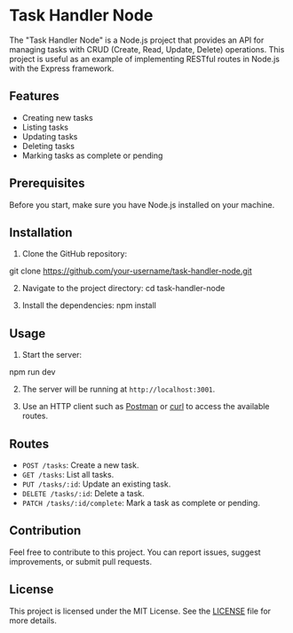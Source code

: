 # Task Handler Node

The "Task Handler Node" is a Node.js project that provides an API for managing tasks with CRUD (Create, Read, Update, Delete) operations. This project is useful as an example of implementing RESTful routes in Node.js with the Express framework.

## Features

- Creating new tasks
- Listing tasks
- Updating tasks
- Deleting tasks
- Marking tasks as complete or pending

## Prerequisites

Before you start, make sure you have Node.js installed on your machine.

## Installation

1. Clone the GitHub repository:

git clone https://github.com/your-username/task-handler-node.git


2. Navigate to the project directory:
cd task-handler-node



3. Install the dependencies:
npm install


## Usage

1. Start the server:

npm run dev


2. The server will be running at `http://localhost:3001`.

3. Use an HTTP client such as [Postman](https://www.postman.com/) or [curl](https://curl.se/) to access the available routes.

## Routes

- `POST /tasks`: Create a new task.
- `GET /tasks`: List all tasks.
- `PUT /tasks/:id`: Update an existing task.
- `DELETE /tasks/:id`: Delete a task.
- `PATCH /tasks/:id/complete`: Mark a task as complete or pending.

## Contribution

Feel free to contribute to this project. You can report issues, suggest improvements, or submit pull requests.

## License

This project is licensed under the MIT License. See the [LICENSE](LICENSE) file for more details.


